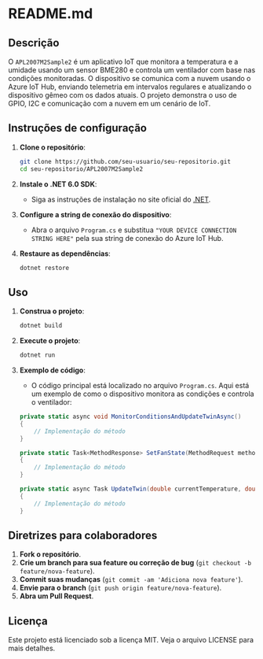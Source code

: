 # README.md

## Descrição
O `APL2007M2Sample2` é um aplicativo IoT que monitora a temperatura e a umidade usando um sensor BME280 e controla um ventilador com base nas condições monitoradas. O dispositivo se comunica com a nuvem usando o Azure IoT Hub, enviando telemetria em intervalos regulares e atualizando o dispositivo gêmeo com os dados atuais. O projeto demonstra o uso de GPIO, I2C e comunicação com a nuvem em um cenário de IoT.

## Instruções de configuração
1. **Clone o repositório**:
    ```sh
    git clone https://github.com/seu-usuario/seu-repositorio.git
    cd seu-repositorio/APL2007M2Sample2
    ```

2. **Instale o .NET 6.0 SDK**:
    - Siga as instruções de instalação no site oficial do [.NET](https://dotnet.microsoft.com/download/dotnet/6.0).

3. **Configure a string de conexão do dispositivo**:
    - Abra o arquivo `Program.cs` e substitua `"YOUR DEVICE CONNECTION STRING HERE"` pela sua string de conexão do Azure IoT Hub.

4. **Restaure as dependências**:
    ```sh
    dotnet restore
    ```

## Uso
1. **Construa o projeto**:
    ```sh
    dotnet build
    ```

2. **Execute o projeto**:
    ```sh
    dotnet run
    ```

3. **Exemplo de código**:
    - O código principal está localizado no arquivo `Program.cs`. Aqui está um exemplo de como o dispositivo monitora as condições e controla o ventilador:

    ```csharp
    private static async void MonitorConditionsAndUpdateTwinAsync()
    {
        // Implementação do método
    }

    private static Task<MethodResponse> SetFanState(MethodRequest methodRequest, object userContext)
    {
        // Implementação do método
    }

    private static async Task UpdateTwin(double currentTemperature, double currentHumidity)
    {
        // Implementação do método
    }
    ```

## Diretrizes para colaboradores
1. **Fork o repositório**.
2. **Crie um branch para sua feature ou correção de bug** (`git checkout -b feature/nova-feature`).
3. **Commit suas mudanças** (`git commit -am 'Adiciona nova feature'`).
4. **Envie para o branch** (`git push origin feature/nova-feature`).
5. **Abra um Pull Request**.

## Licença
Este projeto está licenciado sob a licença MIT. Veja o arquivo LICENSE para mais detalhes.